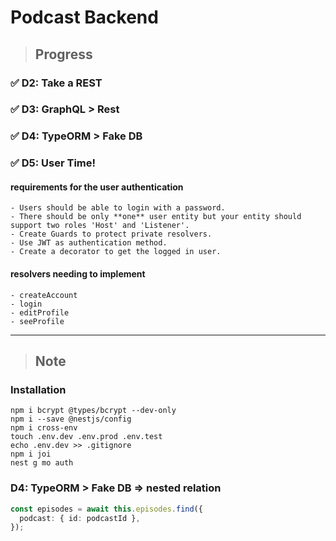 # Podcast Backend

> ## Progress

### ✅ D2: Take a REST

### ✅ D3: GraphQL > Rest

### ✅ D4: TypeORM > Fake DB

### ✅ D5: User Time!

#### requirements for the user authentication

```
- Users should be able to login with a password.
- There should be only **one** user entity but your entity should support two roles 'Host' and 'Listener'.
- Create Guards to protect private resolvers.
- Use JWT as authentication method.
- Create a decorator to get the logged in user.
```

#### resolvers needing to implement

```
- createAccount
- login
- editProfile
- seeProfile
```

---

> ## Note

### Installation

```
npm i bcrypt @types/bcrypt --dev-only
npm i --save @nestjs/config
npm i cross-env
touch .env.dev .env.prod .env.test
echo .env.dev >> .gitignore
npm i joi
nest g mo auth
```

### D4: TypeORM > Fake DB => nested relation

```ts
const episodes = await this.episodes.find({
  podcast: { id: podcastId },
});
```

